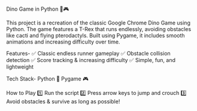 Dino Game in Python 🦖🎮

This project is a recreation of the classic Google Chrome Dino Game using Python. The game features a T-Rex that runs endlessly, avoiding obstacles like cacti and flying pterodactyls. Built using Pygame, it includes smooth animations and increasing difficulty over time.

Features-
✅ Classic endless runner gameplay
✅ Obstacle collision detection
✅ Score tracking & increasing difficulty
✅ Simple, fun, and lightweight

Tech Stack-
Python 🐍
Pygame 🎮


How to Play
1️⃣ Run the script
2️⃣ Press arrow keys to jump and crouch
3️⃣ Avoid obstacles & survive as long as possible!
